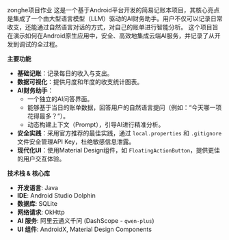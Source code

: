 zonghe项目作业
这是一个基于Android平台开发的简易记账本项目，其核心亮点是集成了一个由大型语言模型（LLM）驱动的AI财务助手。用户不仅可以记录日常收支，还能通过自然语言对话的方式，对自己的账单进行智能分析。
这个项目旨在演示如何在Android原生应用中，安全、高效地集成云端AI服务，并记录了从开发到调试的全过程。

**主要功能**

- **基础记账**：记录每日的收入与支出。
- **数据可视化**：提供月度和年度的收支统计图表。
- **AI财务助手**：
    - 一个独立的AI问答界面。
    - 能够基于当日的账单数据，回答用户的自然语言提问（例如：“今天哪一项花得最多？”）。
    - 动态构建上下文（Prompt），引导AI进行精准分析。
- **安全实践**：采用官方推荐的最佳实践，通过 `local.properties` 和 `.gitignore` 文件安全管理API Key，杜绝敏感信息泄露。
- **现代化UI**：使用Material Design组件，如 `FloatingActionButton`，提供更佳的用户交互体验。

**技术栈 & 核心库**

- **开发语言**: Java
- **IDE**: Android Studio Dolphin
- **数据库**: SQLite
- **网络请求**: OkHttp
- **AI 服务**: 阿里云通义千问 (DashScope - `qwen-plus`)
- **UI 组件**: AndroidX, Material Design Components
